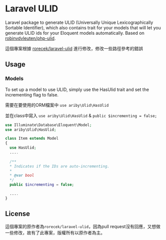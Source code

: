 # Laravel ULID

Laravel package to generate ULID (Universally Unique Lexicographically Sortable Identifier), which also contains trait for your models that will let you generate ULID ids for your Eloquent models automatically. Based on [robinvdvleuten/php-ulid](https://github.com/robinvdvleuten/php-ulid).

這個專案根據 [rorecek/laravel-ulid](https://github.com/rorecek/laravel-ulid) 進行修改，修改一些路徑參考的錯誤

## Usage

### Models

To set up a model to use ULID, simply use the HasUlid trait and set the incrementing flag to false.

需要在要使用的ORM檔案中 `use ariby\Ulid\HasUlid`

並在class中寫入 `use ariby\Ulid\HasUlid` & `public $incrementing = false;`

``` php
use Illuminate\Database\Eloquent\Model;
use ariby\Ulid\HasUlid;

class Item extends Model
{
  use HasUlid;
  ....
  
  /**
  * Indicates if the IDs are auto-incrementing.
  *
  * @var bool
  */
  public $incrementing = false;

  ....
}
```


## License

這個專案的原作者為`rorecek/laravel-ulid`，因為pull request沒有回應，又想做一些修改，故有了此專案，版權所有以原作者為主。